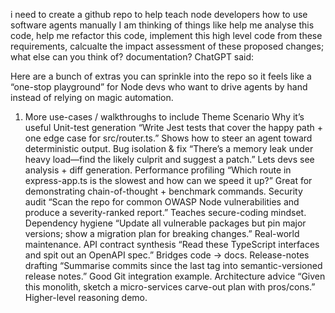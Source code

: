 i need to create a github repo to help teach node developers how to use software agents manually I am thinking of things like help me analyse this code, help me refactor this code, implement this high level code from these requirements, calcualte the impact assessment of these proposed changes; what else can you think of? documentation?
ChatGPT said:

Here are a bunch of extras you can sprinkle into the repo so it feels like a “one-stop playground” for Node devs who want to drive agents by hand instead of relying on magic automation.
1. More use-cases / walkthroughs to include
Theme	Scenario	Why it’s useful
Unit-test generation	“Write Jest tests that cover the happy path + one edge case for src/router.ts.”	Shows how to steer an agent toward deterministic output.
Bug isolation & fix	“There’s a memory leak under heavy load—find the likely culprit and suggest a patch.”	Lets devs see analysis + diff generation.
Performance profiling	“Which route in express-app.ts is the slowest and how can we speed it up?”	Great for demonstrating chain-of-thought + benchmark commands.
Security audit	“Scan the repo for common OWASP Node vulnerabilities and produce a severity-ranked report.”	Teaches secure-coding mindset.
Dependency hygiene	“Update all vulnerable packages but pin major versions; show a migration plan for breaking changes.”	Real-world maintenance.
API contract synthesis	“Read these TypeScript interfaces and spit out an OpenAPI spec.”	Bridges code → docs.
Release-notes drafting	“Summarise commits since the last tag into semantic-versioned release notes.”	Good Git integration example.
Architecture advice	“Given this monolith, sketch a micro-services carve-out plan with pros/cons.”	Higher-level reasoning demo.